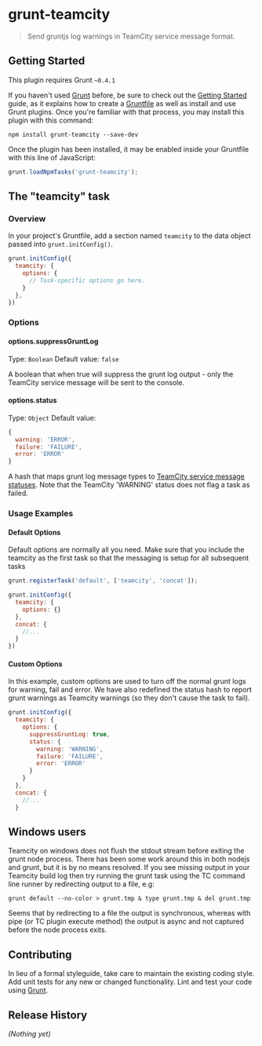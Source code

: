 # grunt-teamcity

> Send gruntjs log warnings in TeamCity service message format.

## Getting Started
This plugin requires Grunt `~0.4.1`

If you haven't used [Grunt](http://gruntjs.com/) before, be sure to check out the [Getting Started](http://gruntjs.com/getting-started) guide, as it explains how to create a [Gruntfile](http://gruntjs.com/sample-gruntfile) as well as install and use Grunt plugins. Once you're familiar with that process, you may install this plugin with this command:

```shell
npm install grunt-teamcity --save-dev
```

Once the plugin has been installed, it may be enabled inside your Gruntfile with this line of JavaScript:

```js
grunt.loadNpmTasks('grunt-teamcity');
```

## The "teamcity" task

### Overview
In your project's Gruntfile, add a section named `teamcity` to the data object passed into `grunt.initConfig()`.

```js
grunt.initConfig({
  teamcity: {
    options: {
      // Task-specific options go here.
    }
  },
})
```

### Options

#### options.suppressGruntLog
Type: `Boolean`
Default value: `false`

A boolean that when true will suppress the grunt log output - only the TeamCity service message will be sent to the console.

#### options.status
Type: `Object`
Default value:
```js
{
  warning: 'ERROR',
  failure: 'FAILURE',
  error: 'ERROR'
}
```

A hash that maps grunt log message types to [TeamCity service message statuses](http://confluence.jetbrains.com/display/TCD7/Build+Script+Interaction+with+TeamCity#BuildScriptInteractionwithTeamCity-ReportingMessagesForBuildLog). Note that the TeamCity 'WARNING' status does not flag a task as failed.

### Usage Examples

#### Default Options
Default options are normally all you need. Make sure that you include the teamcity as the first task so that the messaging is setup for all subsequent tasks

```js
grunt.registerTask('default', ['teamcity', 'concat']);

grunt.initConfig({
  teamcity: {
    options: {}
  },
  concat: {
    //...
  }
})
```

#### Custom Options
In this example, custom options are used to turn off the normal grunt logs for warning, fail and error. We have also redefined the status hash to report grunt warnings as Teamcity warnings (so they don't cause the task to fail).

```js
grunt.initConfig({
  teamcity: {
    options: {
      suppressGruntLog: true,
      status: {
        warning: 'WARNING',
        failure: 'FAILURE',
        error: 'ERROR'
      }
    }
  },
  concat: {
    //...
  }
```

## Windows users

Teamcity on windows does not flush the stdout stream before exiting the grunt node process. There has been some work around this in both nodejs and grunt, but it is by no means resolved. If you see missing output in your Teamcity build log then try running the grunt task using the TC command line runner by redirecting output to a file, e.g:
```shell
grunt default --no-color > grunt.tmp & type grunt.tmp & del grunt.tmp
```
Seems that by redirecting to a file the output is synchronous, whereas with pipe (or TC plugin execute method) the output is async and not captured before the node process exits.

## Contributing
In lieu of a formal styleguide, take care to maintain the existing coding style. Add unit tests for any new or changed functionality. Lint and test your code using [Grunt](http://gruntjs.com/).

## Release History
_(Nothing yet)_
